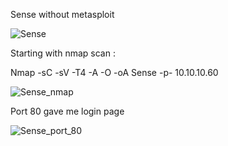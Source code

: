 Sense without metasploit

![Sense](https://user-images.githubusercontent.com/55708909/91535131-501cfb00-e930-11ea-89a7-5941a56fc649.png)


Starting with nmap scan :

Nmap -sC -sV -T4 -A -O -oA Sense -p- 10.10.10.60

![Sense_nmap](https://user-images.githubusercontent.com/55708909/91535378-aee27480-e930-11ea-8d72-59229acb99c4.png)

Port 80 gave me login page

![Sense_port_80](https://user-images.githubusercontent.com/55708909/91535640-16002900-e931-11ea-8cb1-102cee2e6b5d.png)



